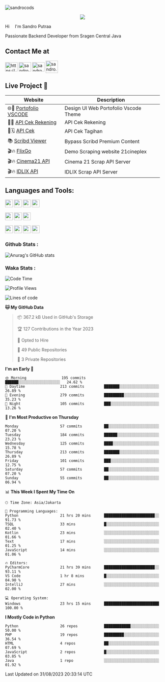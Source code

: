 

![sandrocods](https://cardivo.vercel.app/api?name=Martinus%20Krisandro%20Perdana%20Putra&description=Junior%20Backend%20Developer&image=https://avatars.githubusercontent.com/u/59155826?v=4&backgroundColor=%23ecf0f1)
<p align="center" style="p3">
<a href="https://github.com/antonkomarev/github-profile-views-counter">
    <img align="center"  src="https://komarev.com/ghpvc/?username=sandrocods&style=for-the-badge">
</a>
</p>

Hi <img src="https://media.giphy.com/media/hvRJCLFzcasrR4ia7z/giphy.gif" width="10px"> I'm Sandro Putraa

Passionate Backend Developer from Sragen Central Java

## Contact Me at

<p align="left">
    <a href="https://www.linkedin.com/in/sandro-putraa-34b80a19b/" target="blank"><img align="center" src="https://raw.githubusercontent.com/rahuldkjain/github-profile-readme-generator/master/src/images/icons/Social/linked-in-alt.svg" alt="https://www.linkedin.com/in/sandro-putraa-34b80a19b/" height="30" width="40" /></a>
    <a href="https://fb.com/sandro.putraaa" target="blank"><img align="center" src="https://raw.githubusercontent.com/rahuldkjain/github-profile-readme-generator/master/src/images/icons/Social/facebook.svg" alt="sandro.putraaa" height="30" width="40" /></a>
    <a href="https://instagram.com/sandro.putraa" target="blank"><img align="center" src="https://raw.githubusercontent.com/rahuldkjain/github-profile-readme-generator/master/src/images/icons/Social/instagram.svg" alt="sandro.putraa" height="30" width="40" /></a>
    <a href="https://wakatime.com/@sandrocods" target="blank"><img align="center" src="https://wakatime.com/static/img/wakatime-logo-text-vertical.png" alt="sandro.putraa" height="40" width="40" /></a>
   
</p>

## Live Project 🚀


| Website             | Description     |
| ----------------- | --- |
| 🌐👤 [Portofolio VSCODE](http://47.88.53.4:1872/porto/)| Design UI Web Portofolio Vscode Theme |
| 📑👤 [API Cek Rekening](http://47.88.53.4:3333/api/docs) | API Cek Rekening |
| 📑🗓 [API Cek](http://47.88.53.4:1111/api/docs) | API Cek Tagihan |
| 📚 [Scribd Viewer](http://sandroputraa.my.id/scribd/) | Bypass Scribd Premium Content |
| 🎬🔥 [FlixGo](https://testflsk.sandroputraa.com/) | Demo Scraping website 21cineplex  |
| 🎬🔥 [Cinema21 API](https://cinema-21-scrapper.vercel.app/) | Cinema 21 Scrap API Server |
| 🎬🔥 [IDLIX API](https://idlix-api.vercel.app/) | IDLIX Scrap API Server |



## Languages and Tools:

<img src="https://img.shields.io/badge/-Git-white?style=for-the-badge&logo=git" height="25" /></img>
<img src="https://img.shields.io/badge/-GitHub-white?style=for-the-badge&logo=github&logoColor=007ACC" height="25" /></img> <img src="https://img.shields.io/badge/-VS%20Code-white?style=for-the-badge&logo=visual-studio-code&logoColor=007ACC" height="25" /></img> <img src="https://img.shields.io/badge/-Pycharm-white?style=for-the-badge&logo=pycharm&logoColor=007ACC" height="25" /></img>

<img src="https://img.shields.io/badge/-Laravel-white?style=for-the-badge&logo=laravel&logoColor=007ACC" height="25" /></img>
<img src="https://img.shields.io/badge/-Flask-white?style=for-the-badge&logo=flask&logoColor=007ACC" height="25" /></img>
<img src="https://img.shields.io/badge/-Selenium-white?style=for-the-badge&logo=selenium&logoColor=007ACC" height="25" /></img>

<img src="https://img.shields.io/badge/-Python-white?style=for-the-badge&logo=python&logoColor=007ACC" height="25" /></img>
<img src="https://img.shields.io/badge/-Php-white?style=for-the-badge&logo=php&logoColor=007ACC" height="25" /></img>
<img src="https://img.shields.io/badge/-java-white?style=for-the-badge&logo=java&logoColor=007ACC" height="25" /></img>
<img src="https://img.shields.io/badge/-c++-white?style=for-the-badge&logo=c%2B%2B&logoColor=007ACC" height="25" /></img>



### Github Stats :
![Anurag's GitHub stats](https://github-readme-stats.vercel.app/api?username=sandrocods&show_icons=true&theme=transparent)


### Waka Stats :
<!--START_SECTION:waka-->
![Code Time](http://img.shields.io/badge/Code%20Time-1%2C049%20hrs%2031%20mins-blue)

![Profile Views](http://img.shields.io/badge/Profile%20Views-3-blue)

![Lines of code](https://img.shields.io/badge/From%20Hello%20World%20I%27ve%20Written-1.4%20million%20lines%20of%20code-blue)

**🐱 My GitHub Data** 

> 📦 367.2 kB Used in GitHub's Storage 
 > 
> 🏆 127 Contributions in the Year 2023
 > 
> 💼 Opted to Hire
 > 
> 📜 49 Public Repositories 
 > 
> 🔑 3 Private Repositories 
 > 
**I'm an Early 🐤** 

```text
🌞 Morning                195 commits         ██████░░░░░░░░░░░░░░░░░░░   24.62 % 
🌆 Daytime                213 commits         ███████░░░░░░░░░░░░░░░░░░   26.89 % 
🌃 Evening                279 commits         █████████░░░░░░░░░░░░░░░░   35.23 % 
🌙 Night                  105 commits         ███░░░░░░░░░░░░░░░░░░░░░░   13.26 % 
```
📅 **I'm Most Productive on Thursday** 

```text
Monday                   57 commits          ██░░░░░░░░░░░░░░░░░░░░░░░   07.20 % 
Tuesday                  184 commits         ██████░░░░░░░░░░░░░░░░░░░   23.23 % 
Wednesday                125 commits         ████░░░░░░░░░░░░░░░░░░░░░   15.78 % 
Thursday                 213 commits         ███████░░░░░░░░░░░░░░░░░░   26.89 % 
Friday                   101 commits         ███░░░░░░░░░░░░░░░░░░░░░░   12.75 % 
Saturday                 57 commits          ██░░░░░░░░░░░░░░░░░░░░░░░   07.20 % 
Sunday                   55 commits          ██░░░░░░░░░░░░░░░░░░░░░░░   06.94 % 
```


📊 **This Week I Spent My Time On** 

```text
🕑︎ Time Zone: Asia/Jakarta

💬 Programming Languages: 
Python                   21 hrs 20 mins      ███████████████████████░░   91.73 % 
TSQL                     33 mins             █░░░░░░░░░░░░░░░░░░░░░░░░   02.40 % 
Kotlin                   23 mins             ░░░░░░░░░░░░░░░░░░░░░░░░░   01.66 % 
Text                     17 mins             ░░░░░░░░░░░░░░░░░░░░░░░░░   01.25 % 
JavaScript               14 mins             ░░░░░░░░░░░░░░░░░░░░░░░░░   01.06 % 

🔥 Editors: 
PyCharmCore              21 hrs 39 mins      ███████████████████████░░   93.11 % 
VS Code                  1 hr 8 mins         █░░░░░░░░░░░░░░░░░░░░░░░░   04.90 % 
IntelliJ                 27 mins             ░░░░░░░░░░░░░░░░░░░░░░░░░   02.00 % 

💻 Operating System: 
Windows                  23 hrs 15 mins      █████████████████████████   100.00 % 
```

**I Mostly Code in Python** 

```text
Python                   26 repos            ████████████░░░░░░░░░░░░░   50.00 % 
PHP                      19 repos            █████████░░░░░░░░░░░░░░░░   36.54 % 
HTML                     4 repos             ██░░░░░░░░░░░░░░░░░░░░░░░   07.69 % 
JavaScript               2 repos             █░░░░░░░░░░░░░░░░░░░░░░░░   03.85 % 
Java                     1 repo              ░░░░░░░░░░░░░░░░░░░░░░░░░   01.92 % 
```




 Last Updated on 31/08/2023 20:33:14 UTC
<!--END_SECTION:waka-->
